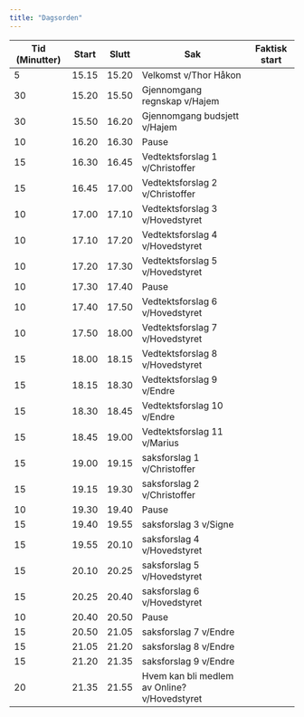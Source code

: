 ```yaml
---
title: "Dagsorden"
---
```


|  Tid (Minutter) | Start   | Slutt   | Sak   | Faktisk start   |
|---|---|---|---|---|
| 5 | 15.15  |  15.20  | Velkomst v/Thor Håkon |   |
| 30  | 15.20  | 15.50  | Gjennomgang regnskap v/Hajem  |   |
| 30  | 15.50  | 16.20  | Gjennomgang budsjett  v/Hajem |   |
| 10  | 16.20  | 16.30  | Pause  |   |
| 15  | 16.30  | 16.45  | Vedtektsforslag 1 v/Christoffer  |   |
| 15  | 16.45  | 17.00  | Vedtektsforslag 2 v/Christoffer  |   |
| 10  | 17.00  | 17.10  | Vedtektsforslag 3 v/Hovedstyret  |   |
| 10  | 17.10  | 17.20  | Vedtektsforslag 4 v/Hovedstyret  |   |
| 10  | 17.20  | 17.30  | Vedtektsforslag 5 v/Hovedstyret  |   |
| 10  | 17.30  | 17.40  | Pause  |   |
| 10  | 17.40  | 17.50  | Vedtektsforslag 6 v/Hovedstyret  |   |
| 10  | 17.50  | 18.00  | Vedtektsforslag 7 v/Hovedstyret  |   |
| 15  | 18.00  | 18.15  | Vedtektsforslag 8 v/Hovedstyret  |   |
| 15  | 18.15  | 18.30  | Vedtektsforslag 9 v/Endre  |   |
| 15  | 18.30  | 18.45  | Vedtektsforslag 10 v/Endre  |   |
| 15  | 18.45  | 19.00  | Vedtektsforslag 11 v/Marius  |   |
| 15  | 19.00  | 19.15  | saksforslag 1 v/Christoffer  |   |
| 15  | 19.15  | 19.30  | saksforslag 2 v/Christoffer  |   |
| 10  | 19.30  | 19.40  | Pause  |   |
| 15  | 19.40  | 19.55  | saksforslag 3 v/Signe  |   |
| 15  | 19.55  | 20.10  | saksforslag 4 v/Hovedstyret  |   |
| 15  | 20.10  | 20.25  | saksforslag 5 v/Hovedstyret  |   |
| 15  | 20.25  | 20.40  | saksforslag 6 v/Hovedstyret  |   |
| 10  | 20.40  | 20.50  | Pause  |   |
| 15  | 20.50  | 21.05 | saksforslag 7 v/Endre  |   |
| 15  | 21.05  | 21.20  | saksforslag 8 v/Endre  |   |
| 15  | 21.20  | 21.35  | saksforslag 9 v/Endre  |   |
| 20  | 21.35  | 21.55  | Hvem kan bli medlem av Online? v/Hovedstyret  |   |